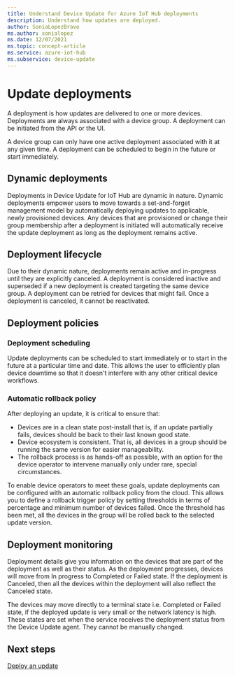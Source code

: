 ```yaml
---
title: Understand Device Update for Azure IoT Hub deployments
description: Understand how updates are deployed.
author: SoniaLopezBravo
ms.author: sonialopez
ms.date: 12/07/2021
ms.topic: concept-article
ms.service: azure-iot-hub
ms.subservice: device-update
---
```


# Update deployments

A deployment is how updates are delivered to one or more devices. Deployments are always associated with a device group. A deployment can be initiated from the API or the UI.

A device group can only have one active deployment associated with it at any given time. A deployment can be scheduled to begin in the future or start immediately.

## Dynamic deployments

Deployments in Device Update for IoT Hub are dynamic in nature. Dynamic deployments empower users to move towards a set-and-forget management model by automatically deploying updates to applicable, newly provisioned devices. Any devices that are provisioned or change their group membership after a deployment is initiated will automatically receive the update deployment as long as the deployment remains active.

## Deployment lifecycle

Due to their dynamic nature, deployments remain active and in-progress until they are explicitly canceled. A deployment is considered inactive and superseded if a new deployment is created targeting the same device group. A deployment can be retried for devices that might fail. Once a deployment is canceled, it cannot be reactivated.

## Deployment policies

### Deployment scheduling

Update deployments can be scheduled to start immediately or to start in the future at a particular time and date. This allows the user to efficiently plan device downtime so that it doesn't interfere with any other critical device workflows. 

### Automatic rollback policy

After deploying an update, it is critical to ensure that:

- Devices are in a clean state post-install that is, if an update partially fails, devices should be back to their last known good state.
- Device ecosystem is consistent. That is, all devices in a group should be running the same version for easier manageability.
- The rollback process is as hands-off as possible, with an option for the device operator to intervene manually only under rare, special circumstances.

To enable device operators to meet these goals, update deployments can be configured with an automatic rollback policy from the cloud. This allows you to define a rollback trigger policy by setting thresholds in terms of percentage and minimum number of devices failed. Once the threshold has been met, all the devices in the group will be rolled back to the selected update version.

## Deployment monitoring

Deployment details give you information on the devices that are part of the deployment as well as their status. As the deployment progresses, devices will move from In progress to Completed or Failed state. If the deployment is Canceled, then all the devices within the deployment will also reflect the Canceled state. 

The devices may move directly to a terminal state i.e. Completed or Failed state, if the deployed update is very small or the network latency is high. These states are set when the service receives the deployment status from the Device Update agent. They cannot be manually changed. 


## Next steps

[Deploy an update](./deploy-update.md)
